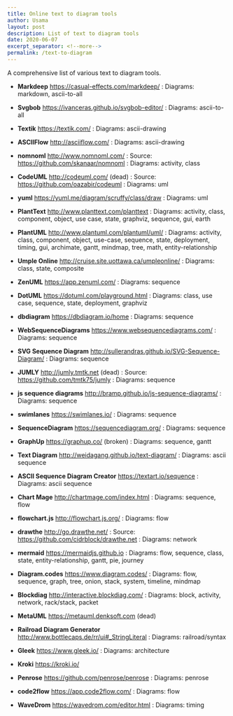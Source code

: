 ```yaml
---
title: Online text to diagram tools
author: Usama
layout: post
description: List of text to diagram tools
date: 2020-06-07
excerpt_separator: <!--more-->
permalink: /text-to-diagram
---
```


A comprehensive list of various text to diagram tools.

- **Markdeep** https://casual-effects.com/markdeep/
  : Diagrams: markdown, ascii-to-all
  
- **Svgbob** https://ivanceras.github.io/svgbob-editor/
  : Diagrams: ascii-to-all
  
- **Textik** https://textik.com/
  : Diagrams: ascii-drawing
  
- **ASCIIFlow** http://asciiflow.com/
  : Diagrams: ascii-drawing
  
- **nomnoml** http://www.nomnoml.com/
  : Source: https://github.com/skanaar/nomnoml
  : Diagrams: activity, class
  
- **CodeUML** http://codeuml.com/ (dead)
  : Source: https://github.com/oazabir/codeuml
  : Diagrams: uml
  
- **yuml** https://yuml.me/diagram/scruffy/class/draw
  : Diagrams: uml
  
- **PlantText** http://www.planttext.com/planttext
  : Diagrams: activity, class, component, object, use case, state, graphviz, sequence, gui, earth
  
- **PlantUML** http://www.plantuml.com/plantuml/uml/
  : Diagrams: activity, class, component, object, use-case, sequence, state, deployment, timing, gui, archimate, gantt, mindmap, tree, math, entity-relationship
  
- **Umple Online** http://cruise.site.uottawa.ca/umpleonline/
  : Diagrams: class, state, composite
  
- **ZenUML** https://app.zenuml.com/
  : Diagrams: sequence
  
- **DotUML** https://dotuml.com/playground.html
  : Diagrams: class, use case, sequence, state, deployment, graphviz
  
- **dbdiagram** https://dbdiagram.io/home
  : Diagrams: sequence
  
- **WebSequenceDiagrams** https://www.websequencediagrams.com/
  : Diagrams: sequence
  
- **SVG Sequence Diagram** http://sullerandras.github.io/SVG-Sequence-Diagram/
  : Diagrams: sequence
  
- **JUMLY** http://jumly.tmtk.net (dead)
  : Source: https://github.com/tmtk75/jumly
  : Diagrams: sequence
  
- **js sequence diagrams** http://bramp.github.io/js-sequence-diagrams/
  : Diagrams: sequence
  
- **swimlanes** https://swimlanes.io/ 
  : Diagrams: sequence
  
- **SequenceDiagram** https://sequencediagram.org/
  : Diagrams: sequence
  
- **GraphUp** https://graphup.co/ (broken)
  : Diagrams: sequence, gantt
  
- **Text Diagram** http://weidagang.github.io/text-diagram/
  : Diagrams: ascii sequence
  
- **ASCII Sequence Diagram Creator** https://textart.io/sequence
  : Diagrams: ascii sequence
  
- **Chart Mage** http://chartmage.com/index.html
  : Diagrams: sequence, flow
  
- **flowchart.js** http://flowchart.js.org/
  : Diagrams: flow
  
- **drawthe** http://go.drawthe.net/
  : Source: https://github.com/cidrblock/drawthe.net
  : Diagrams: network
  
- **mermaid** https://mermaidjs.github.io
  : Diagrams: flow, sequence, class, state, entity-relationship, gantt, pie, journey
  
- **Diagram.codes** https://www.diagram.codes/
  : Diagrams: flow, sequence, graph, tree, onion, stack, system, timeline, mindmap
  
- **Blockdiag** http://interactive.blockdiag.com/
  : Diagrams: block, activity, network, rack/stack, packet
  
- **MetaUML** https://metauml.denksoft.com (dead)
- **Railroad Diagram Generator** http://www.bottlecaps.de/rr/ui#_StringLiteral
  : Diagrams: railroad/syntax
  
- **Gleek** https://www.gleek.io/
  : Diagrams: architecture
  
- **Kroki** https://kroki.io/
- **Penrose** https://github.com/penrose/penrose
  : Diagrams: penrose
  
- **code2flow** https://app.code2flow.com/
  : Diagrams: flow
  
- **WaveDrom** https://wavedrom.com/editor.html
  : Diagrams: timing
  
